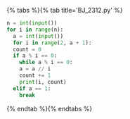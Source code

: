 {% tabs %}{% tab title='BJ_2312.py' %}

```py
n = int(input())
for i in range(n):
  a = int(input())
  for i in range(2, a + 1):
  count = 0
  if a % i == 0:
    while a % i == 0:
    a = a // i
    count += 1
    print(i, count)
  elif a == 1:
    break
```

{% endtab %}{% endtabs %}
